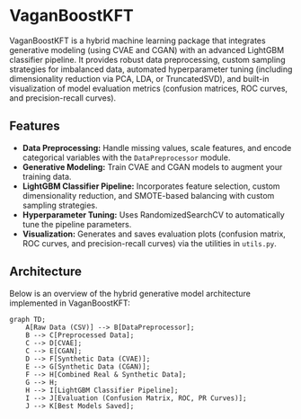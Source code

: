 # VaganBoostKFT

VaganBoostKFT is a hybrid machine learning package that integrates generative modeling (using CVAE and CGAN) with an advanced LightGBM classifier pipeline. It provides robust data preprocessing, custom sampling strategies for imbalanced data, automated hyperparameter tuning (including dimensionality reduction via PCA, LDA, or TruncatedSVD), and built-in visualization of model evaluation metrics (confusion matrices, ROC curves, and precision-recall curves).

## Features

- **Data Preprocessing:** Handle missing values, scale features, and encode categorical variables with the `DataPreprocessor` module.
- **Generative Modeling:** Train CVAE and CGAN models to augment your training data.
- **LightGBM Classifier Pipeline:** Incorporates feature selection, custom dimensionality reduction, and SMOTE-based balancing with custom sampling strategies.
- **Hyperparameter Tuning:** Uses RandomizedSearchCV to automatically tune the pipeline parameters.
- **Visualization:** Generates and saves evaluation plots (confusion matrix, ROC curves, and precision-recall curves) via the utilities in `utils.py`.

## Architecture

Below is an overview of the hybrid generative model architecture implemented in VaganBoostKFT:

```mermaid
graph TD;
    A[Raw Data (CSV)] --> B[DataPreprocessor];
    B --> C[Preprocessed Data];
    C --> D[CVAE];
    C --> E[CGAN];
    D --> F[Synthetic Data (CVAE)];
    E --> G[Synthetic Data (CGAN)];
    F --> H[Combined Real & Synthetic Data];
    G --> H;
    H --> I[LightGBM Classifier Pipeline];
    I --> J[Evaluation (Confusion Matrix, ROC, PR Curves)];
    J --> K[Best Models Saved];
